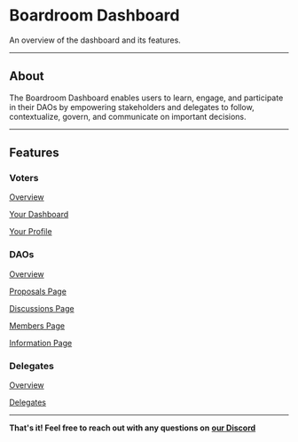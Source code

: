 # Boardroom Dashboard

An overview of the dashboard and its features.

***

## About

The Boardroom Dashboard enables users to learn, engage, and participate in their DAOs by empowering stakeholders and delegates to follow, contextualize, govern, and communicate on important decisions.

***

## Features

### Voters

[Overview](for-voters/README.md)

[Your Dashboard](for-voters/your-dashboard.md)

[Your Profile](for-voters/your-profile.md)

### DAOs

[Overview](for-daos/README.md)

[Proposals Page](for-daos/proposals.md)

[Discussions Page](for-daos/discussions.md)

[Members Page](for-daos/governance/README.md)

[Information Page](for-daos/information.md)

### Delegates

[Overview](for-delegates/README.md)

[Delegates](for-daos/delegates.md)

***

**That's it! Feel free to reach out with any questions on** [**our Discord**](https://discord.com/invite/CEZ8WfuK8s)